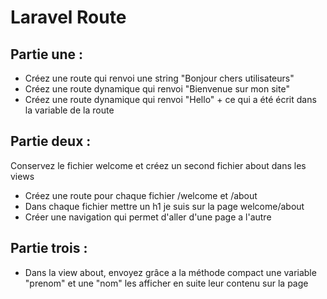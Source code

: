 # Laravel Route
## Partie une :
- Créez une route qui renvoi une string "Bonjour chers utilisateurs"
- Créez une route dynamique qui renvoi "Bienvenue sur mon  site"
- Créez une route dynamique qui renvoi "Hello" + ce qui a été écrit dans la variable de la route

## Partie deux :
Conservez le fichier welcome et créez un second fichier about dans les views
- Créez une route pour chaque fichier /welcome et /about
- Dans chaque fichier mettre un h1 je suis sur la page welcome/about
- Créer une navigation qui permet d'aller d'une page a l'autre

## Partie trois :
- Dans la view about, envoyez grâce a la méthode compact une variable "prenom" et une "nom" les afficher en suite leur contenu sur la page